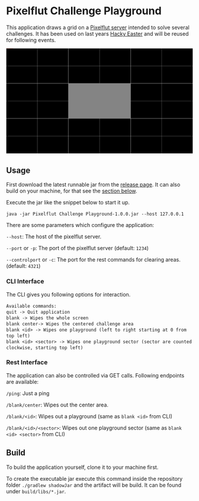# Pixelflut Challenge Playground 

This application draws a grid on a [Pixelflut server](https://github.com/defnull/pixelflut) intended to solve several challenges.
It has been used on last years [Hacky Easter](https://github.com/HacktoberfestMunich/Hacky-Easter-2019) and will be reused for following events.

![Challenge Playground](https://raw.githubusercontent.com/Poeschl/Pixelflut-Challenge-Playground/master/docs/grid.png)

## Usage

First download the latest runnable jar from the [release page](https://github.com/Poeschl/Pixelflut-Challenge-Playground/releases).
It can also build on your machine, for that see the [section below](#build).

Execute the jar like the snippet below to start it up.
```shell script
java -jar Pixelflut Challenge Playground-1.0.0.jar --host 127.0.0.1
```

There are some parameters which configure the application:

`--host`: The host of the pixelflut server.

`--port` or `-p`: The port of the pixelflut server (default: `1234`)

`--controlport` or `-c`: The port for the rest commands for clearing areas. (default: `4321`)

### CLI Interface

The CLI gives you following options for interaction.

```shell script
Available commands:
quit -> Quit application
blank -> Wipes the whole screen
blank center-> Wipes the centered challenge area
blank <id> -> Wipes one playground (left to right starting at 0 from top left)
blank <id> <sector> -> Wipes one playground sector (sector are counted clockwise, starting top left)
```

### Rest Interface

The application can also be controlled via GET calls. Following endpoints are available:

`/ping`: Just a ping

`/blank/center`: Wipes out the center area.

`/blank/<id>`: Wipes out a playground (same as `blank <id>` from CLI) 

`/blank/<id>/<sector>`: Wipes out one playground sector (same as `blank <id> <sector>` from CLI) 

## Build

To build the application yourself, clone it to your machine first.

To create the executable jar execute this command inside the repository folder `./gradlew shadowJar` and the artifact will be build.
It can be found under `build/libs/*.jar`.
